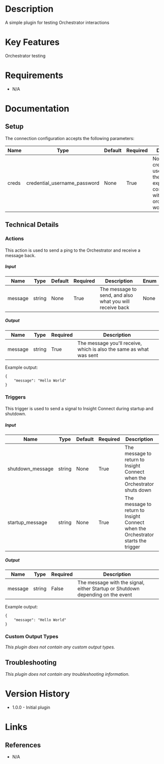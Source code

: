 # Description

A simple plugin for testing Orchestrator interactions

# Key Features

Orchestrator testing

# Requirements

* N/A

# Documentation

## Setup

The connection configuration accepts the following parameters:

|Name|Type|Default|Required|Description|Enum|
|----|----|-------|--------|-----------|----|
|creds|credential_username_password|None|True|No-op credentials used to ensure the end to end experience of communicating with the orchestrator is working|None|

## Technical Details

### Actions

#### 

This action is used to send a ping to the Orchestrator and receive a message back.

##### Input

|Name|Type|Default|Required|Description|Enum|
|----|----|-------|--------|-----------|----|
|message|string|None|True|The message to send, and also what you will receive back|None|

##### Output

|Name|Type|Required|Description|
|----|----|--------|-----------|
|message|string|True|The message you'll receive, which is also the same as what was sent|

Example output:

```
{
    "message": "Hello World"
}
```

### Triggers

#### 

This trigger is used to send a signal to Insight Connect during startup and shutdown.

##### Input

|Name|Type|Default|Required|Description|Enum|
|----|----|-------|--------|-----------|----|
|shutdown_message|string|None|True|The message to return to Insight Connect when the Orchestrator shuts down|None|
|startup_message|string|None|True|The message to return to Insight Connect when the Orchestrator starts the trigger|None|

##### Output

|Name|Type|Required|Description|
|----|----|--------|-----------|
|message|string|False|The message with the signal, either Startup or Shutdown depending on the event|

Example output:

```
{
    "message": "Hello World"
}
```

### Custom Output Types

_This plugin does not contain any custom output types._

## Troubleshooting

_This plugin does not contain any troubleshooting information._

# Version History

* 1.0.0 - Initial plugin

# Links

## References

* N/A
